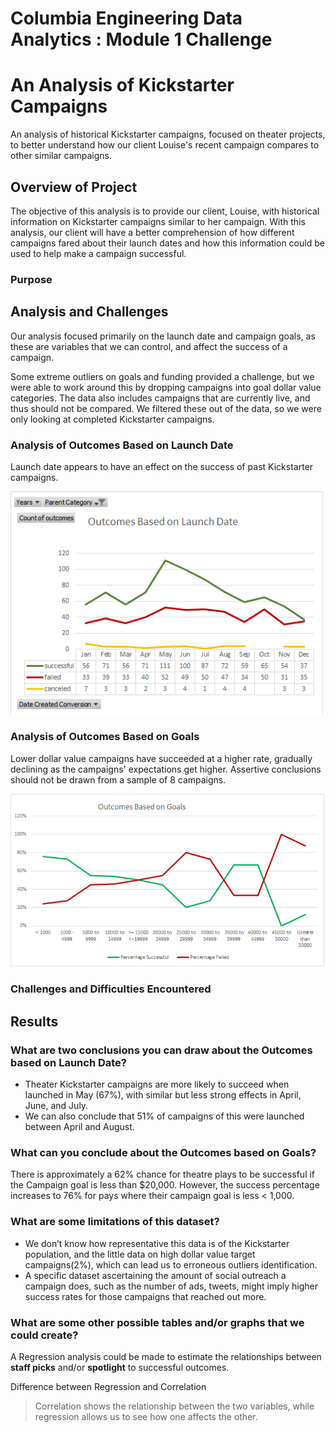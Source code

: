 # Columbia Engineering Data Analytics : Module 1 Challenge

# An Analysis of Kickstarter Campaigns
An analysis of historical Kickstarter campaigns, focused on theater projects, to better understand how our client Louise's recent campaign compares to other similar campaigns.

## Overview of Project
The objective of this analysis is to provide our client, Louise, with historical information on Kickstarter campaigns similar to her campaign. With this analysis, our client will have a better comprehension of how different campaigns fared about their launch dates and how this information could be used to help make a campaign successful.

### Purpose

## Analysis and Challenges
Our analysis focused primarily on the launch date and campaign goals, as these are variables that we can control, and affect the success of a campaign. 

Some extreme outliers on goals and funding provided a challenge, but we were able to work around this by dropping campaigns into goal dollar value categories. The data also includes campaigns that are currently live, and thus should not be compared. We filtered these out of the data, so we were only looking at completed Kickstarter campaigns.

### Analysis of Outcomes Based on Launch Date
Launch date appears to have an effect on the success of past Kickstarter campaigns.

![Deliverable 1: Outcomes Based on Launch Date Chart](AnalysisofOutcomesBasedonLaunchDate.png)


### Analysis of Outcomes Based on Goals
Lower dollar value campaigns have succeeded at a higher rate, gradually declining as the campaigns' expectations get higher. Assertive conclusions should not be drawn from a sample of 8 campaigns. 

![Deliverable 2: Outcomes Based on Goals Chart](OutcomesBasedonGoalsChart.png)

### Challenges and Difficulties Encountered

## Results

### What are two conclusions you can draw about the Outcomes based on Launch Date?
- Theater Kickstarter campaigns are more likely to succeed when launched in May (67%), with similar but less strong effects in April, June, and July. 
- We can also conclude that 51% of campaigns of this were launched between April and August. 

### What can you conclude about the Outcomes based on Goals?
There is approximately a 62% chance for theatre plays to be successful if the Campaign goal is less than $20,000. However, the success percentage increases to 76% for pays where their campaign goal is less < 1,000. 

### What are some limitations of this dataset?
- We don’t know how representative this data is of the Kickstarter population, and the little data on high dollar value target campaigns(2%), which can lead us to erroneous outliers identification.
- A specific dataset ascertaining the amount of social outreach a campaign does, such as the number of ads, tweets, might imply higher success rates for those campaigns that reached out more.

### What are some other possible tables and/or graphs that we could create?
A Regression analysis could be made to estimate the relationships between **staff picks** and/or **spotlight** to successful outcomes.


Difference between Regression and Correlation
> Correlation shows the relationship between the two variables, while regression allows us to see how one affects the other.
